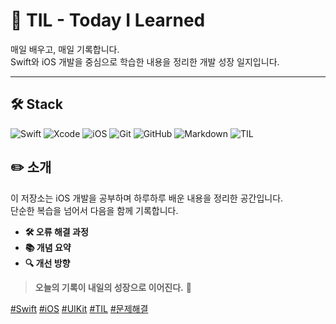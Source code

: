 # 📘 TIL - Today I Learned

매일 배우고, 매일 기록합니다.  
Swift와 iOS 개발을 중심으로 학습한 내용을 정리한 개발 성장 일지입니다.

---

## 🛠️ Stack
![Swift](https://img.shields.io/badge/Swift-FA7343?style=flat&logo=swift&logoColor=white)
![Xcode](https://img.shields.io/badge/Xcode-1575F9?style=flat&logo=xcode&logoColor=white)
![iOS](https://img.shields.io/badge/iOS-000000?style=flat&logo=apple&logoColor=white)
![Git](https://img.shields.io/badge/Git-F05032?style=flat&logo=git&logoColor=white)
![GitHub](https://img.shields.io/badge/GitHub-181717?style=flat&logo=github&logoColor=white)
![Markdown](https://img.shields.io/badge/Markdown-000000?style=flat&logo=markdown&logoColor=white)
![TIL](https://img.shields.io/badge/TIL-%F0%9F%93%9D-blue?style=flat)

## ✏️ 소개

이 저장소는 iOS 개발을 공부하며 하루하루 배운 내용을 정리한 공간입니다.  
단순한 복습을 넘어서 다음을 함께 기록합니다.  
- **🛠️ 오류 해결 과정**  
- **📚 개념 요약**  
- **🔍 개선 방향**
> **오늘의 기록이 내일의 성장으로 이어진다.** 🌱  

[#Swift](https://github.com/search?q=swift) 
[#iOS](https://github.com/search?q=iOS)
[#UIKit](https://github.com/search?q=UIKit)
[#TIL](https://github.com/search?q=TIL)
[#문제해결](https://github.com/search?q=문제해결)

